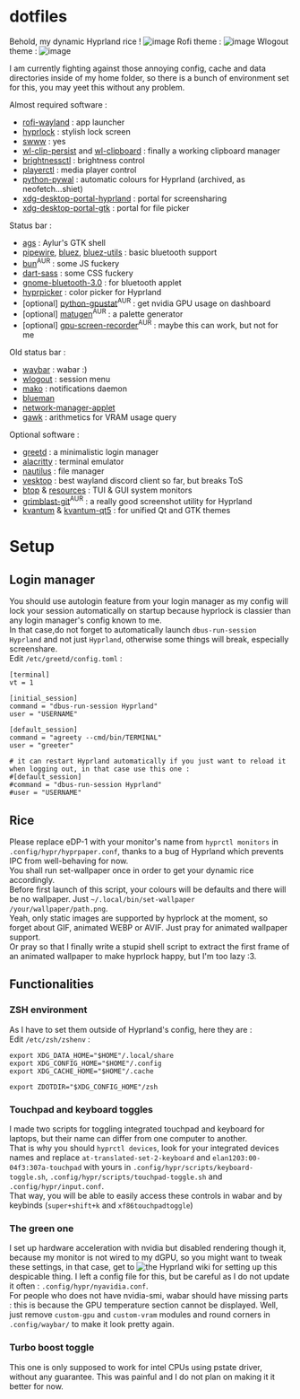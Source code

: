 # dotfiles
Behold, my dynamic Hyprland rice !
![image](https://github.com/NyanMaths/dotfiles/assets/64662422/bafb69f7-c0c9-4d9c-8265-24887a87c67f)
Rofi theme :
![image](https://github.com/NyanMaths/dotfiles/assets/64662422/5194d642-b51a-47a6-8d6f-b13a3b7c1344)
Wlogout theme :
![image](https://github.com/NyanMaths/dotfiles/assets/64662422/aaa2aa21-5b5d-4d18-aa34-f16af59273e4)

I am currently fighting against those annoying config, cache and data directories inside of my home folder, so there is a bunch of environment set for this, you may yeet this without any problem.


Almost required software :
  - [rofi-wayland](https://github.com/lbonn/rofi) : app launcher
  - [hyprlock](https://github.com/hyprwm/hyprlock) : stylish lock screen
  - [swww](https://github.com/LGFae/swww) : yes
  - [wl-clip-persist](https://github.com/Linus789/wl-clip-persist) and [wl-clipboard](https://github.com/bugaevc/wl-clipboard) : finally a working clipboard manager
  - [brightnessctl](https://github.com/Hummer12007/brightnessctl) : brightness control
  - [playerctl](https://github.com/altdesktop/playerctl) : media player control
  - [python-pywal](https://github.com/dylanaraps/pywal) : automatic colours for Hyprland (archived, as neofetch...shiet)
  - [xdg-desktop-portal-hyprland](https://github.com/hyprwm/xdg-desktop-portal-hyprland) : portal for screensharing
  - [xdg-desktop-portal-gtk](https://github.com/flatpak/xdg-desktop-portal-gtk) : portal for file picker

Status bar :
  - [ags](https://github.com/Aylur/ags) : Aylur's GTK shell
  - [pipewire](https://gitlab.freedesktop.org/pipewire/pipewire), [bluez](https://github.com/bluez/bluez), [bluez-utils](https://github.com/bluez/bluez) : basic bluetooth support
  - [bun](https://github.com/oven-sh/bun)<sup>AUR</sup> : some JS fuckery
  - [dart-sass](https://github.com/sass/sass) : some CSS fuckery
  - [gnome-bluetooth-3.0](https://gitlab.gnome.org/GNOME/gnome-bluetooth) : for bluetooth applet
  - [hyprpicker](https://github.com/hyprwm/hyprpicker) : color picker for Hyprland
  - [optional] [python-gpustat](https://github.com/wookayin/gpustat)<sup>AUR</sup> : get nvidia GPU usage on dashboard
  - [optional] [matugen](https://github.com/InioX/matugen)<sup>AUR</sup> : a palette generator
  - [optional] [gpu-screen-recorder](https://git.dec05eba.com/gpu-screen-recorder)<sup>AUR</sup> : maybe this can work, but not for me

Old status bar :
  - [waybar](https://github.com/Alexays/Waybar) : wabar :)
  - [wlogout](https://github.com/ArtsyMacaw/wlogout) : session menu
  - [mako](https://github.com/emersion/mako) : notifications daemon
  - [blueman](https://github.com/blueman-project/blueman)
  - [network-manager-applet](https://gitlab.gnome.org/GNOME/network-manager-applet)
  - [gawk](https://git.savannah.gnu.org/cgit/gawk.git) : arithmetics for VRAM usage query

Optional software :
  - [greetd](https://github.com/kennylevinsen/greetd) : a minimalistic login manager
  - [alacritty](https://github.com/alacritty/alacritty) : terminal emulator
  - [nautilus](https://gitlab.gnome.org/GNOME/nautilus) : file manager
  - [vesktop](https://github.com/Vencord/Vesktop) : best wayland discord client so far, but breaks ToS
  - [btop](https://github.com/aristocratos/btop) & [resources](https://github.com/nokyan/resources) : TUI & GUI system monitors
  - [grimblast-git](https://github.com/hyprwm/contrib)<sup>AUR</sup> : a really good screenshot utility for Hyprland
  - [kvantum](https://github.com/tsujan/Kvantum) & [kvantum-qt5](https://github.com/tsujan/Kvantum) : for unified Qt and GTK themes


<h1>Setup</h1>

<h2>Login manager</h2>

You should use autologin feature from your login manager as my config will lock your session automatically on startup because hyprlock is classier than any login manager's config known to me.
<br />In that case,do not forget to automatically launch ```dbus-run-session Hyprland``` and not just ```Hyprland```, otherwise some things will break, especially screenshare.
<br />Edit ```/etc/greetd/config.toml``` :
```
[terminal]
vt = 1

[initial_session]
command = "dbus-run-session Hyprland"
user = "USERNAME"

[default_session]
command = "agreety --cmd/bin/TERMINAL"
user = "greeter"

# it can restart Hyprland automatically if you just want to reload it when logging out, in that case use this one :
#[default_session]
#command = "dbus-run-session Hyprland"
#user = "USERNAME"
```
<h2>Rice</h2>

Please replace eDP-1 with your monitor's name from ```hyprctl monitors``` in ```.config/hypr/hyprpaper.conf```, thanks to a bug of Hyprland which prevents IPC from well-behaving for now.
<br />You shall run set-wallpaper once in order to get your dynamic rice accordingly.
<br />Before first launch of this script, your colours will be defaults and there will be no wallpaper. Just ```~/.local/bin/set-wallpaper /your/wallpaper/path.png```.
<br />Yeah, only static images are supported by hyprlock at the moment, so forget about GIF, animated WEBP or AVIF. Just pray for animated wallpaper support.
<br />Or pray so that I finally write a stupid shell script to extract the first frame of an animated wallpaper to make hyprlock happy, but I'm too lazy :3.

<h2>Functionalities</h2>

<h3>ZSH environment</h3>

As I have to set them outside of Hyprland's config, here they are :
<br />Edit ```/etc/zsh/zshenv``` :
```
export XDG_DATA_HOME="$HOME"/.local/share
export XDG_CONFIG_HOME="$HOME"/.config
export XDG_CACHE_HOME="$HOME"/.cache

export ZDOTDIR="$XDG_CONFIG_HOME"/zsh
```

<h3>Touchpad and keyboard toggles</h3>

I made two scripts for toggling integrated touchpad and keyboard for laptops, but their name can differ from one computer to another.
<br />That is why you should ```hyprctl devices```, look for your integrated devices names and replace ```at-translated-set-2-keyboard``` and ```elan1203:00-04f3:307a-touchpad``` with yours in ```.config/hypr/scripts/keyboard-toggle.sh```, ```.config/hypr/scripts/touchpad-toggle.sh``` and ```.config/hypr/input.conf```.
<br />That way, you will be able to easily access these controls in wabar and by keybinds (```super+shift+k``` and ```xf86touchpadtoggle```)

<h3>The green one</h3>

I set up hardware acceleration with nvidia but disabled rendering though it, because my monitor is not wired to my dGPU, so you might want to tweak these settings, in that case, get to ![the Hyprland wiki](https://wiki.hyprland.org/Nvidia) for setting up this despicable thing. I left a config file for this, but be careful as I do not update it often : ```.config/hypr/nyavidia.conf```.
<br />For people who does not have nvidia-smi, wabar should have missing parts : this is because the GPU temperature section cannot be displayed. Well, just remove ```custom-gpu``` and ```custom-vram``` modules and round corners in ```.config/waybar/``` to make it look pretty again.

<h3>Turbo boost toggle</h3>

This one is only supposed to work for intel CPUs using pstate driver, without any guarantee. This was painful and I do not plan on making it it better for now.
